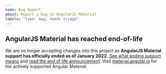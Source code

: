 ```yaml
---
name: Bug Report
about: Report a bug in AngularJS Material
labels: "type: bug, needs triage"
---
```

<!--

---------------------------------------------------------------------
This repo is for AngularJS Material, not Angular Material or the CDK.
---------------------------------------------------------------------

Please submit Angular Material and CDK questions
[here](https://groups.google.com/forum/#!forum/angular-material2)
and issues [here](https://github.com/angular/components/issues).
-->
## AngularJS Material has reached end-of-life

We are no longer accepting changes into this project as
**AngularJS Material support has officially ended as of January 2022.**
[See what ending support means](https://docs.angularjs.org/misc/version-support-status)
and [read the end of life announcement](https://goo.gle/angularjs-end-of-life). Visit
[material.angular.io](https://material.angular.io) for the actively supported Angular Material.
